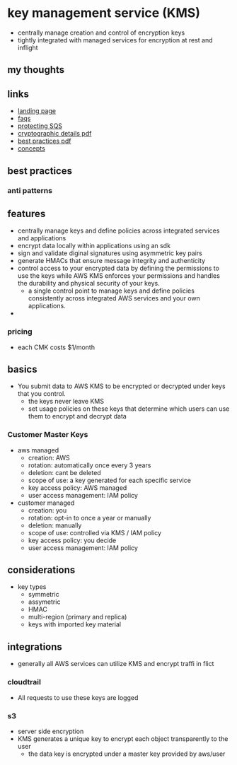 # key management service (KMS)

- centrally manage creation and control of encryption keys
- tightly integrated with managed services for encryption at rest and inflight

## my thoughts

## links

- [landing page](https://aws.amazon.com/kms/?did=ap_card&trk=ap_card)
- [faqs](https://aws.amazon.com/kms/faqs/?da=sec&sec=prep)
- [protecting SQS](https://docs.aws.amazon.com/AWSSimpleQueueService/latest/SQSDeveloperGuide/sqs-server-side-encryption.html)
- [cryptographic details pdf](https://d0.awsstatic.com/whitepapers/KMS-Cryptographic-Details.pdf)
- [best practices pdf](https://d0.awsstatic.com/whitepapers/aws-kms-best-practices.pdf)
- [concepts](https://docs.aws.amazon.com/kms/latest/developerguide/concepts.html)

## best practices

### anti patterns

## features

- centrally manage keys and define policies across integrated services and applications
- encrypt data locally within applications using an sdk
- sign and validate diginal signatures using asymmetric key pairs
- generate HMACs that ensure message integrity and authenticity
- control access to your encrypted data by defining the permissions to use the keys while AWS KMS enforces your permissions and handles the durability and physical security of your keys.
  - a single control point to manage keys and define policies consistently across integrated AWS services and your own applications.
-

### pricing

- each CMK costs $1/month

## basics

- You submit data to AWS KMS to be encrypted or decrypted under keys that you control.
  - the keys never leave KMS
  - set usage policies on these keys that determine which users can use them to encrypt and decrypt data

### Customer Master Keys

- aws managed
  - creation: AWS
  - rotation: automatically once every 3 years
  - deletion: cant be deleted
  - scope of use: a key generated for each specific service
  - key access policy: AWS managed
  - user access management: IAM policy
- customer managed
  - creation: you
  - rotation: opt-in to once a year or manually
  - deletion: manually
  - scope of use: controlled via KMS / IAM policy
  - key access policy: you decide
  - user access management: IAM policy

## considerations

- key types
  - symmetric
  - assymetric
  - HMAC
  - multi-region (primary and replica)
  - keys with imported key material

## integrations

- generally all AWS services can utilize KMS and encrypt traffi in flict

### cloudtrail

- All requests to use these keys are logged

### s3

- server side encryption
- KMS generates a unique key to encrypt each object transparently to the user
  - the data key is encrypted under a master key provided by aws/user
